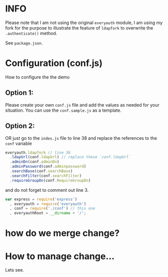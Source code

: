 # INFO

Please note that I am not using the original `everyauth` module, I am using my fork for the purpose to illustrate the
feature of `ldapfork` to overwrite the `.authenticate()` method.

See `package.json`. 

# Configuration (conf.js)

How to configure the the demo

## Option 1:

Please create your own `conf.js` file and add the values as needed for your situation. You can use the `conf.sample.js` 
as a template.

## Option 2:

OR just go to the `index.js` file to line 38 and replace the references to the `conf` variable

```javascript
everyauth.ldapfork // line 38
  .ldapUrl(conf.ldapUrl) // replace these `conf.ldapUrl`
  .adminDn(conf.adminDn)
  .adminPassword(conf.adminpassword)
  .searchBase(conf.searchBase)
  .searchFilter(conf.searchFilter)
  .requireGroupDn(conf.RequireGroupDn)
```

and do not forget to comment out line 3.

```javascript
var express = require('express')
  , everyauth = require('everyauth')
  , conf = require('./conf') // this one
  , everyauthRoot = __dirname + '/';
```

# how do we merge change?

# How to manage change...

Lets see.
